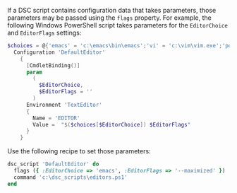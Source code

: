 If a DSC script contains configuration data that takes parameters, those
parameters may be passed using the `flags` property. For example, the
following Windows PowerShell script takes parameters for the
`EditorChoice` and `EditorFlags` settings:

``` powershell
$choices = @{'emacs' = 'c:\emacs\bin\emacs';'vi' = 'c:\vim\vim.exe';'powershell' = 'powershell_ise.exe'}
  Configuration 'DefaultEditor'
    {
      [CmdletBinding()]
      param
        (
          $EditorChoice,
          $EditorFlags = ''
        )
      Environment 'TextEditor'
      {
        Name = 'EDITOR'
        Value =  "$($choices[$EditorChoice]) $EditorFlags"
      }
    }
```

Use the following recipe to set those parameters:

``` ruby
dsc_script 'DefaultEditor' do
  flags ({ :EditorChoice => 'emacs', :EditorFlags => '--maximized' })
  command 'c:\dsc_scripts\editors.ps1'
end
```